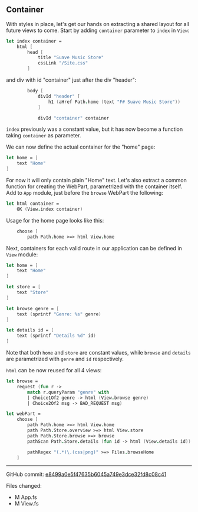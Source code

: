 ## Container

With styles in place, let's get our hands on extracting a shared layout for all future views to come.
Start by adding `container` parameter to `index` in `View`:

```fsharp
let index container = 
    html [
        head [
            title "Suave Music Store"
            cssLink "/Site.css"
        ]
```

and div with id "container" just after the div "header":

```fsharp
        body [
            divId "header" [
                h1 (aHref Path.home (text "F# Suave Music Store"))
            ]

            divId "container" container
```

`index` previously was a constant value, but it has now become a function taking `container` as parameter.

We can now define the actual container for the "home" page:

```fsharp
let home = [
    text "Home"
]
```

For now it will only contain plain "Home" text.
Let's also extract a common function for creating the WebPart, parametrized with the container itself.
Add to `App` module, just before the `browse` WebPart the following:

```fsharp
let html container =
    OK (View.index container)
```

Usage for the home page looks like this:

```fsharp
    choose [
        path Path.home >=> html View.home
```

Next, containers for each valid route in our application can be defined in `View` module:

```fsharp
let home = [
    text "Home"
]

let store = [
    text "Store"
]

let browse genre = [
    text (sprintf "Genre: %s" genre)
]

let details id = [
    text (sprintf "Details %d" id)
]
```

Note that both `home` and `store` are constant values, while `browse` and `details` are parametrized with `genre` and `id` respectively.

`html` can be now reused for all 4 views:

```fsharp
let browse =
    request (fun r ->
        match r.queryParam "genre" with
        | Choice1Of2 genre -> html (View.browse genre)
        | Choice2Of2 msg -> BAD_REQUEST msg)

let webPart = 
    choose [
        path Path.home >=> html View.home
        path Path.Store.overview >=> html View.store
        path Path.Store.browse >=> browse
        pathScan Path.Store.details (fun id -> html (View.details id))

        pathRegex "(.*)\.(css|png)" >=> Files.browseHome
    ]
```


---

GitHub commit: [e8499a0e5f47635b6045a749e3dce32fd8c08c41](https://github.com/theimowski/SuaveMusicStoreTutorial/commit/e8499a0e5f47635b6045a749e3dce32fd8c08c41)

Files changed:

* M	App.fs
* M	View.fs
